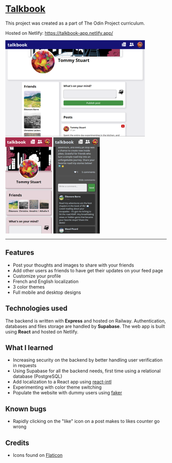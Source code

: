 # [Talkbook](https://talkbook-app.netlify.app/)

This project was created as a part of The Odin Project curriculum.

Hosted on Netlify: https://talkbook-app.netlify.app/

<img src="./screenshots/desktop_1.png" height="300"/> <img src="./screenshots/mobile_1.png" height="300"/> <img src="./screenshots/mobile_2.png" height="300"/>

---

## Features
- Post your thoughts and images to share with your friends
- Add other users as friends to have get their updates on your feed page
- Customize your profile
- French and English localization
- 3 color themes
- Full mobile and desktop designs

## Technologies used
The backend is written with **Express** and hosted on Railway. Authentication, databases and files storage are handled by **Supabase**.
The web app is built using **React** and hosted on Netlify.

## What I learned
- Increasing security on the backend by better handling user verification in requests
- Using Supabase for all the backend needs, first time using a relational database (PostgreSQL)
- Add localization to a React app using [react-intl](https://www.npmjs.com/package/react-intl)
- Experimenting with color theme switching
- Populate the website with dummy users using [faker](https://www.npmjs.com/package/@faker-js/faker)

## Known bugs
- Rapidly clicking on the "like" icon on a post makes to likes counter go wrong

## Credits
- Icons found on [Flaticon](https://www.flaticon.com/)
